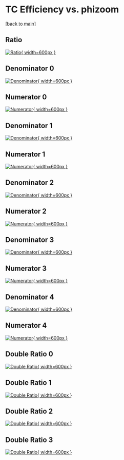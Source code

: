 # TC Efficiency vs. phizoom

[[back to main](./)]



## Ratio

[![Ratio](../mtv/var/TC_xtr_321_-1_eff_phizoom.png){ width=600px }](../mtv/var/TC_xtr_321_-1_eff_phizoom.pdf)

## Denominator 0

[![Denominator](../mtv/den/TC_xtr_321_-1_eff_phizoom_den0.png){ width=600px }](../mtv/den/TC_xtr_321_-1_eff_phizoom_den0.pdf)

## Numerator 0

[![Numerator](../mtv/num/TC_xtr_321_-1_eff_phizoom_num0.png){ width=600px }](../mtv/num/TC_xtr_321_-1_eff_phizoom_num0.pdf)

## Denominator 1

[![Denominator](../mtv/den/TC_xtr_321_-1_eff_phizoom_den1.png){ width=600px }](../mtv/den/TC_xtr_321_-1_eff_phizoom_den1.pdf)

## Numerator 1

[![Numerator](../mtv/num/TC_xtr_321_-1_eff_phizoom_num1.png){ width=600px }](../mtv/num/TC_xtr_321_-1_eff_phizoom_num1.pdf)

## Denominator 2

[![Denominator](../mtv/den/TC_xtr_321_-1_eff_phizoom_den2.png){ width=600px }](../mtv/den/TC_xtr_321_-1_eff_phizoom_den2.pdf)

## Numerator 2

[![Numerator](../mtv/num/TC_xtr_321_-1_eff_phizoom_num2.png){ width=600px }](../mtv/num/TC_xtr_321_-1_eff_phizoom_num2.pdf)

## Denominator 3

[![Denominator](../mtv/den/TC_xtr_321_-1_eff_phizoom_den3.png){ width=600px }](../mtv/den/TC_xtr_321_-1_eff_phizoom_den3.pdf)

## Numerator 3

[![Numerator](../mtv/num/TC_xtr_321_-1_eff_phizoom_num3.png){ width=600px }](../mtv/num/TC_xtr_321_-1_eff_phizoom_num3.pdf)

## Denominator 4

[![Denominator](../mtv/den/TC_xtr_321_-1_eff_phizoom_den4.png){ width=600px }](../mtv/den/TC_xtr_321_-1_eff_phizoom_den4.pdf)

## Numerator 4

[![Numerator](../mtv/num/TC_xtr_321_-1_eff_phizoom_num4.png){ width=600px }](../mtv/num/TC_xtr_321_-1_eff_phizoom_num4.pdf)

## Double Ratio 0

[![Double Ratio](../mtv/ratio/TC_xtr_321_-1_eff_phizoom_ratio0.png){ width=600px }](../mtv/ratio/TC_xtr_321_-1_eff_phizoom_ratio0.pdf)

## Double Ratio 1

[![Double Ratio](../mtv/ratio/TC_xtr_321_-1_eff_phizoom_ratio1.png){ width=600px }](../mtv/ratio/TC_xtr_321_-1_eff_phizoom_ratio1.pdf)

## Double Ratio 2

[![Double Ratio](../mtv/ratio/TC_xtr_321_-1_eff_phizoom_ratio2.png){ width=600px }](../mtv/ratio/TC_xtr_321_-1_eff_phizoom_ratio2.pdf)

## Double Ratio 3

[![Double Ratio](../mtv/ratio/TC_xtr_321_-1_eff_phizoom_ratio3.png){ width=600px }](../mtv/ratio/TC_xtr_321_-1_eff_phizoom_ratio3.pdf)

